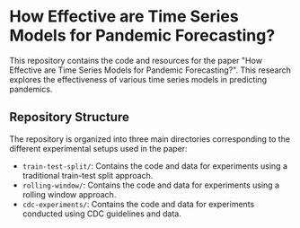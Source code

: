 # How Effective are Time Series Models for Pandemic Forecasting?

This repository contains the code and resources for the paper "How Effective are Time Series Models for Pandemic Forecasting?". This research explores the effectiveness of various time series models in predicting pandemics. 

## Repository Structure
The repository is organized into three main directories corresponding to the different experimental setups used in the paper:
- `train-test-split/`: Contains the code and data for experiments using a traditional train-test split approach.
- `rolling-window/`: Contains the code and data for experiments using a rolling window approach.
- `cdc-experiments/`: Contains the code and data for experiments conducted using CDC guidelines and data.


